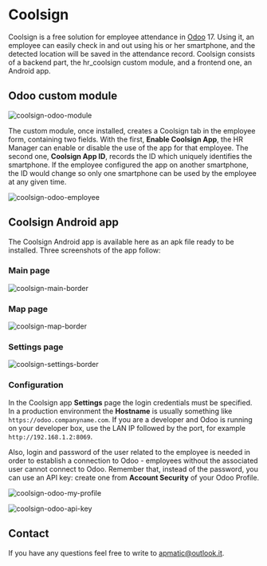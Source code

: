 # Coolsign

Coolsign is a free solution for employee attendance in [Odoo](https://www.odoo.com/) 17. Using it, an employee can easily check in and out using his or her smartphone, and the detected location will be saved in the attendance record. Coolsign consists of a backend part, the hr_coolsign custom module, and a frontend one, an Android app.

## Odoo custom module

![coolsign-odoo-module](https://github.com/apmatic/coolsign/assets/168338449/c522201c-4385-418d-a0fa-c3cdc5e7d11e)

The custom module, once installed, creates a Coolsign tab in the employee form, containing two fields. With the first, **Enable Coolsign App**, the HR Manager can enable or disable the use of the app for that employee.
The second one, **Coolsign App ID**, records the ID which uniquely identifies the smartphone. If the employee configured the app on another smartphone, the ID would change so only one smartphone can be used by the employee at any given time.

![coolsign-odoo-employee](https://github.com/apmatic/coolsign/assets/168338449/1ee13a4a-646a-461a-adc6-adf7c5553fff)

## Coolsign Android app

The Coolsign Android app is available here as an apk file ready to be installed. Three screenshots of the app follow:

### Main page

![coolsign-main-border](https://github.com/apmatic/coolsign/assets/168338449/f2d76b4f-9f0f-4550-aecc-276d28b12d4c)

### Map page

![coolsign-map-border](https://github.com/apmatic/coolsign/assets/168338449/cd2980d8-ccda-46f9-a3ea-0a1f77f51b4c)

### Settings page

![coolsign-settings-border](https://github.com/apmatic/coolsign/assets/168338449/96d0b4eb-5a79-47e4-af2a-66879d3c7b78)

### Configuration

In the Coolsign app **Settings** page the login credentials must be specified. In a production environment the **Hostname** is usually something like `https://odoo.companyname.com`. If you are a developer and Odoo is running on your developer box, use the LAN IP followed by the port, for example `http://192.168.1.2:8069`.

Also, login and password of the user related to the employee is needed in order to establish a connection to Odoo - employees without the associated user cannot connect to Odoo. Remember that, instead of the password, you can use an API key: create one from **Account Security** of your Odoo Profile.

![coolsign-odoo-my-profile](https://github.com/apmatic/coolsign/assets/168338449/9a91b471-5cb8-473f-ade7-b8d7ad05b5b4)

![coolsign-odoo-api-key](https://github.com/apmatic/coolsign/assets/168338449/d16a51d7-28a8-4a8f-baf3-1cfb37947cca)

## Contact

If you have any questions feel free to write to apmatic@outlook.it.
